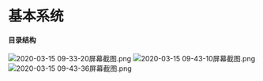 # 基本系统



#### 目录结构

![2020-03-15 09-33-20屏幕截图.png](https://github.com/fangsong0517/Figure-bed/blob/master/2020-03-15%2009-33-20%E5%B1%8F%E5%B9%95%E6%88%AA%E5%9B%BE.png?raw=true)
![2020-03-15 09-43-10屏幕截图.png](https://github.com/fangsong0517/Figure-bed/blob/master/2020-03-15%2009-43-10%E5%B1%8F%E5%B9%95%E6%88%AA%E5%9B%BE.png?raw=true)
![2020-03-15 09-43-36屏幕截图.png](https://github.com/fangsong0517/Figure-bed/blob/master/2020-03-15%2009-43-36%E5%B1%8F%E5%B9%95%E6%88%AA%E5%9B%BE.png?raw=true)

# 